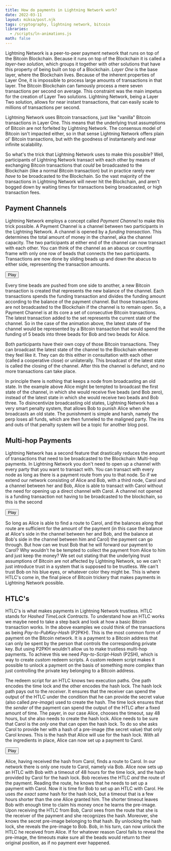 ```yaml
---
title: How do payments in Lightning Network work?
date: 2022-03-11
layout: miksa/post.njk
tags: cryptography, lightning network, bitcoin
libraries:
  - /scripts/ln-animations.js
math: false
---
```


Lightning Network is a peer-to-peer payment network that runs on top of the Bitcoin Blockchain. Because it runs on top of the Blockchain it is called a *layer-two solution*, which groups it together with other solutions that have this property of being built on top of a Blockchain. *Layer One* is the base layer, where the Blockchain lives. Because of the inherent properties of Layer One, it is impossible to process large amounts of transactions in that layer. The Bitcoin Blockchain can famously process a mere seven transactions per second on average. This constraint was the main impetus for the creation of Layer Two solutions. Lightning Network, being a Layer Two solution, allows for near instant transactions, that can easily scale to millions of transactions per second.
<!-- more -->
Lightning Network uses Bitcoin transactions, just like "vanilla" Bitcoin transactions in Layer One. This means that the underlying trust assumptions of Bitcoin are not forfeited by Lightning Network. The consensus model of Bitcoin isn't impacted either, so in that sense Lightning Network offers plain ol' Bitcoin transactions, but with the goodness of instantaneity and near infinite scalability. 

So what's the trick that Lightning Network uses to make this possible? Well, participants of Lightning Network transact with each other by means of exchanging Bitcoin transactions that *could* be broadcasted to the Blockchain (like a normal Bitcoin transaction) but in practice rarely ever *have* to be broadcasted to the Blockchain. So the vast majority of the transactions in Lightning Network will never hit the Blockchain, and aren't bogged down by waiting times for transactions being broadcasted, or high transaction fees.

## Payment Channels

Lightning Network employs a concept called *Payment Channel* to make this trick possible. A Payment Channel is a channel between two participants in the Lightning Network. A channel is opened by a *funding transaction*. This determines the total amount of money in the channel, aka the channel capacity. The two participants at either end of the channel can now transact with each other. You can think of the channel as an abacus or counting frame with only one row of beads that connects the two participants. Transactions are now done by sliding beads up and down the abacus to either side, representing the transaction amounts.

<div id="scene1"></div>
<div class="controls1">
  <button>Play</button>
</div>

Every time beads are pushed from one side to another, a new Bitcoin transaction is created that represents the new balance of the channel. Each transactions spends the funding transaction and divides the funding amount according to the balance of the payment channel. But those transactions are not broadcasted to the Blockchain if the channel is to remain open. So, a Payment Channel is at its core a set of consecutive Bitcoin transactions. The latest transaction added to the set represents the current state of the channel. So in the case of the animation above, the latest state of the channel would be represented by a Bitcoin transaction that would spend the funding of 5 beads into three beads for Bob and two beads for Alice.

Both participants have their own copy of those Bitcoin transactions. They can broadcast the latest state of the channel to the Blockchain whenever they feel like it. They can do this either in consultation with each other (called a cooperative close) or unilaterally. This broadcast of the latest state is called the closing of the channel. After this the channel is defunct, and no more transactions can take place. 

In principle there is nothing that keeps a node from broadcasting an old state. In the example above Alice might be tempted to broadcast the first state of the channel, in which she would receive five beads (and Bob zero), instead of the latest state in which she would receive two beads and Bob three. To disincentivize broadcasting old states, Lightning Network has a very smart penalty system, that allows Bob to punish Alice when she broadcasts an old state. The punishment is simple and harsh, namely the perp loses all funds, which are then funneled to the maligned party. The ins and outs of that penalty system will be a topic for another blog post.

## Multi-hop Payments

Lightning Network has a second feature that drastically reduces the amount of transactions that need to be broadcasted to the Blockchain: Multi-hop payments. In Lightning Network you don't need to open up a channel with every party that you want to transact with. You can transact with every node as long as there is a payment route from you to that node. So if we extend our network consisting of Alice and Bob, with a third node, Carol and a channel between her and Bob, Alice is able to transact with Carol without the need for opening up a direct channel with Carol. A channel not opened is a funding transaction not having to be broadcasted to the blockchain, so this is the second 

<div id="scene2"></div>
<div class="controls2">
  <button>Play</button>
</div>

So long as Alice is able to find a route to Carol, and the balances along that route are sufficient for the amount of the payment (in this case the balance at Alice's side in the channel between her and Bob, and the balance at Bob's side in the channel between him and Carol) the payment can go through. But how can we trust Bob that he will forward our payment to Carol? Why wouldn't he be tempted to collect the payment from Alice to him and just keep the money? We set out stating that the underlying trust assumptions of Bitcoin are not affected by Lightning Network, so we can't just introduce trust in a system that is supposed to be trustless. We can't trust Bob on his blue eyes, or whatever color they might be. This is where HTLC's come in, the final piece of Bitcoin trickery that makes payments in Lightning Network possible.

## HTLC's

HTLC's is what makes payments in Lightning Network trustless. HTLC stands for *Hashed TimeLock Contracts*. To understand how an HTLC works we maybe need to take a step back and look at how a basic Bitcoin transaction works. In the above examples we could think of the transactions as being *Pay-to-PubKey-Hash* (P2PKH). This is the most common form of payment on the Bitcoin network. It is a payment to a Bitcoin address that can only be spent by the person that controls the corresponding private key. But using P2PKH wouldn't allow us to make trustless multi-hop payments. To achieve this we need *Pay-to-Script-Hash* (P2SH), which is way to create *custom* redeem scripts. A custom redeem script makes it possible to unlock a payment on the basis of something more complex than just controlling the private key belonging to a Bitcoin address. 

The redeem script for an HTLC knows two execution paths. One path encodes the time lock and the other encodes the hash lock. The hash lock path pays out to the *receiver*. It ensures that the receiver can spend the output of the HTLC under the condition that he can provide the secret value (also called *pre-image*) used to create the hash. The time lock ensures that the *sender* of the payment can spend the output of the HTLC after a fixed amount of time. The payer, in our case Alice, chooses the timeout, say 48 hours, but she also needs to create the hash lock. Alice needs to be sure that Carol is the *only* one that can open the hash lock. To do so she asks Carol to provide her with a hash of a pre-image (the secret value) that only Carol knows. This is the hash that Alice will use for the hash lock. With all the ingredients in place, Alice can now set up a payment to Carol.

<div id="scene3"></div>
<div class="controls3">
  <button>Play</button>
</div>

Alice, having received the hash from Carol, finds a route to Carol. In our network there is only one route to Carol, namely via Bob. Alice now sets up an HTLC with Bob with a timeout of 48 hours for the time lock, and the hash provided by Carol for the hash lock. Bob receives the HTLC *and* the route of the payment. Reading the route, he knows that he needs to set up a payment with Carol. Now it is time for Bob to set up an HTLC with Carol. He uses *the exact same* hash for the hash lock, but a timeout that is a few hours shorter than the one Alice granted him. The shorter timeout leaves Bob with enough time to claim his money once he learns the pre-image. Upon receiving the HTLC from Bob, Carol sees from the route that she is the receiver of the payment and she recognizes the hash. Moreover, she knows the secret pre-image belonging to that hash. By unlocking the hash lock, she reveals the pre-image to Bob. Bob, in his turn, can now unlock the HTLC he received from Alice. If for whatever reason Carol fails to reveal the pre-image, the timeouts make sure all the beads would return to their original position, as if no payment ever happened.

<svg id="sprites" xmlns="http://www.w3.org/2000/svg" x="0" y="0" width="0" height="0">
  <defs>
    <g id="bubble" opacity="0">
      <rect
        fill="white"
        height="60"
        rx="5"
        ry="5"
        stroke="black"
        stroke-width="0.75"
        width="200"
        x=".75"
        y="13"
      />
      <polygon
        id="pointblack"
        points="5.75,0 15.75,0 10.75,5"
        fill="black"
      />
      <polygon
        id="pointwhite"
        points="6.5,0 15,0 10.75,4.25"
        fill="white"
      />
      <text
        font-size="8"
        font-family="sans-serif"
        font-weight="bold"
        dominant-baseline="middle"
        fill="black"
      >
        <tspan x="101.5" id="line1" dy="18.75" text-anchor="middle">
          Line 2
        </tspan>
        <tspan x="101.5" id="line2" dy="11.5" text-anchor="middle">
          Line 2
        </tspan>
      </text>
    </g>
    <svg
      id="lnNode"
      viewBox="0 0 116 74"
      width="116"
      height="74"
      x="0"
      y="0"
    >
      <rect
        x="3"
        y="3"
        rx="10"
        ry="10"
        width="110"
        height="68"
        style="fill: none; stroke: black; stroke-width: 3"
      />
      <text
        font-size="30"
        font-family="serif"
        fill="black"
        x="50%"
        y="50%"
        dominant-baseline="middle"
        text-anchor="middle"
      >
        NAME
      </text>
    </svg>
    <svg
      id="lock"
      xmlns="http://www.w3.org/2000/svg"
      viewBox="-12 -12 24 24"
      width="100"
      height="100"
      x="110"
      opacity="0"
    >
      <path
        id="shackle"
        d="M 3.5 3 L 3.5 -3 A 3.5 3.5 0 0 0 -3.5 -3 L -3.5 0"
        stroke="black"
        fill="none"
        stroke-width="1.2"
      />
      <rect
        x="-5"
        y="0"
        width="10"
        height="10"
        fill="white"
        stroke="black"
        stroke-width="1"
      />
    </svg>
    <svg
      xmlns="http://www.w3.org/2000/svg"
      viewBox="-12 -12 24 24"
      x="0"
      y="0"
      width="38"
      height="38"
      id="hourglass"
    >
      <g transform="rotate(180)">
        <g id="hourglass">
          <defs>
            <clipPath id="myClip">
              <rect x="-12" y="-10" width="24" height="18" />
            </clipPath>
          </defs>
          <circle
            id="sandTop"
            cx="0"
            cy="-10"
            r="7"
            stroke="none"
            clip-path="url(#myClip)"
            fill="black"
          />
          <path
            id="clip"
            d="M -12 -12 L -2 0 L 2 0 L 12 -12 L 12 12 L -12 12 Z"
            fill="white"
            stroke="none"
          />
          <path
            d="M15.566 11.021A7.016 7.016 0 0 0 19 5V4h1V2H4v2h1v1a7.016 7.016 0 0 0 3.434 6.021c.354.208.566.545.566.9v.158c0 .354-.212.69-.566.9A7.016 7.016 0 0 0 5 19v1H4v2h16v-2h-1v-1a7.014 7.014 0 0 0-3.433-6.02c-.355-.21-.567-.547-.567-.901v-.158c0-.355.212-.692.566-.9zm-1.015 3.681A5.008 5.008 0 0 1 17 19v1H7v-1a5.01 5.01 0 0 1 2.45-4.299c.971-.573 1.55-1.554 1.55-2.622v-.158c0-1.069-.58-2.051-1.551-2.623A5.008 5.008 0 0 1 7 5V4h10v1c0 1.76-.938 3.406-2.449 4.298C13.58 9.87 13 10.852 13 11.921v.158c0 1.068.579 2.049 1.551 2.623z"
            transform="translate(-12,-12)"
            fill="black"
          />
          <circle
            id="sandBottom"
            cx="0"
            cy="15.5"
            r="7"
            stroke="none"
            fill="black"
          />
          <line
            id="sandStream"
            x1="0"
            y1="-9"
            x2="0"
            y2="-4"
            stroke="black"
            stroke-width="2"
          />
          <rect
            x="-12"
            y="10"
            width="24"
            height="14"
            stroke="none"
            fill="white"
          />
        </g>
      </g>
    </svg>
    <svg
      xmlns="http://www.w3.org/2000/svg"
      viewBox="-12 -12 24 24"
      x="0"
      y="0"
      width="38"
      height="38"
      id="numpad"
    >
      <rect
        id="numpad1"
        x="-12"
        y="-12"
        width="6"
        height="6"
        fill="black"
        stroke="none"
      />
      <rect
        id="numpad2"
        x="-3"
        y="-12"
        width="6"
        height="6"
        fill="black"
        stroke="none"
      />
      <rect
        id="numpad3"
        x="6"
        y="-12"
        width="6"
        height="6"
        fill="black"
        stroke="none"
      />
      <rect
        id="numpad4"
        x="-12"
        y="-3"
        width="6"
        height="6"
        fill="black"
        stroke="none"
      />
      <rect
        id="numpad5"
        x="-3"
        y="-3"
        width="6"
        height="6"
        fill="black"
        stroke="none"
      />
      <rect
        id="numpad6"
        x="6"
        y="-3"
        width="6"
        height="6"
        fill="black"
        stroke="none"
      />
      <rect
        id="numpad7"
        x="-12"
        y="6"
        width="6"
        height="6"
        fill="black"
        stroke="none"
      />
      <rect
        id="numpad8"
        x="-3"
        y="6"
        width="6"
        height="6"
        fill="black"
        stroke="none"
      />
      <rect
        id="numpad9"
        x="6"
        y="6"
        width="6"
        height="6"
        fill="black"
        stroke="none"
      />
    </svg>
  </defs>
</svg>
